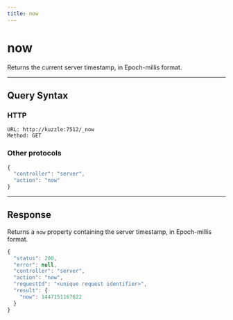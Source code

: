 ```yaml
---
title: now
---
```


# now

<SinceBadge version="1.0.0" />

Returns the current server timestamp, in Epoch-millis format.

---

## Query Syntax

### HTTP

```http
URL: http://kuzzle:7512/_now
Method: GET
```

### Other protocols

```js
{
  "controller": "server",
  "action": "now"
}
```

---

## Response

Returns a `now` property containing the server timestamp, in Epoch-millis format.

```javascript
{
  "status": 200,
  "error": null,
  "controller": "server",
  "action": "now",
  "requestId": "<unique request identifier>",
  "result": {
    "now": 1447151167622
  }
}
```
